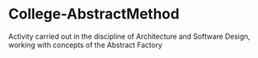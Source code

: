 # College-AbstractMethod
Activity carried out in the discipline of Architecture and Software Design, working with concepts of the Abstract Factory
